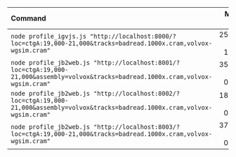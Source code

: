 | Command | Mean [s] | Min [s] | Max [s] | Relative |
|:---|---:|---:|---:|---:|
| `node profile_igvjs.js "http://localhost:8000/?loc=ctgA:19,000-21,000&tracks=badread.1000x.cram,volvox-wgsim.cram"` | 25.879 ± 1.105 | 24.718 | 26.919 | 1.42 ± 0.06 |
| `node profile_jb2web.js "http://localhost:8001/?loc=ctgA:19,000-21,000&assembly=volvox&tracks=badread.1000x.cram,volvox-wgsim.cram"` | 35.067 ± 0.199 | 34.935 | 35.296 | 1.93 ± 0.02 |
| `node profile_jb2web.js "http://localhost:8002/?loc=ctgA:19,000-21,000&assembly=volvox&tracks=badread.1000x.cram,volvox-wgsim.cram"` | 18.171 ± 0.191 | 18.047 | 18.391 | 1.00 |
| `node profile_jb2web.js "http://localhost:8003/?loc=ctgA:19,000-21,000&tracks=badread.1000x.cram,volvox-wgsim.cram"` | 37.318 ± 0.260 | 37.107 | 37.608 | 2.05 ± 0.03 |
